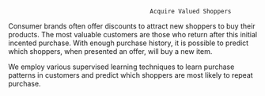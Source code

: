                                             Acquire Valued Shoppers

Consumer brands often offer discounts to attract new shoppers to buy their products. The most valuable customers are those who return after this initial incented purchase.  With enough purchase history, it is possible to predict which shoppers, when presented an offer, will buy a new item. 

We employ various supervised learning techniques to learn purchase patterns in customers and predict which shoppers are most likely to repeat purchase. 



